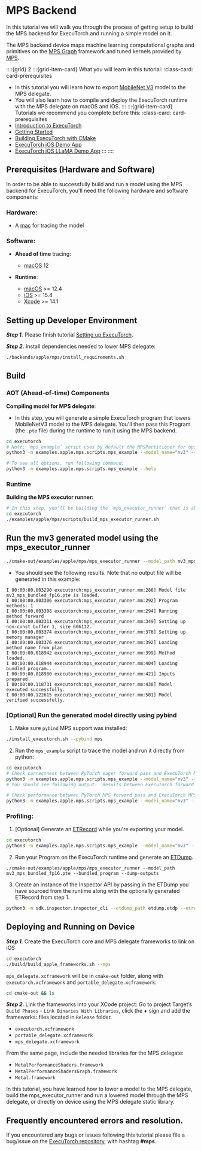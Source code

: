 # MPS Backend

In this tutorial we will walk you through the process of getting setup to build the MPS backend for ExecuTorch and running a simple model on it.

The MPS backend device maps machine learning computational graphs and primitives on the [MPS Graph](https://developer.apple.com/documentation/metalperformanceshadersgraph/mpsgraph?language=objc) framework and tuned kernels provided by [MPS](https://developer.apple.com/documentation/metalperformanceshaders?language=objc).

::::{grid} 2
:::{grid-item-card}  What you will learn in this tutorial:
:class-card: card-prerequisites
* In this tutorial you will learn how to export [MobileNet V3](https://pytorch.org/vision/main/models/mobilenetv3.html) model to the MPS delegate.
* You will also learn how to compile and deploy the ExecuTorch runtime with the MPS delegate on macOS and iOS.
:::
:::{grid-item-card}  Tutorials we recommend you complete before this:
:class-card: card-prerequisites
* [Introduction to ExecuTorch](./intro-how-it-works.md)
* [Getting Started](./getting-started.md)
* [Building ExecuTorch with CMake](./using-executorch-building-from-source.md)
* [ExecuTorch iOS Demo App](demo-apps-ios.md)
* [ExecuTorch iOS LLaMA Demo App](llm/llama-demo-ios.md)
:::
::::


## Prerequisites (Hardware and Software)

In order to be able to successfully build and run a model using the MPS backend for ExecuTorch, you'll need the following hardware and software components:

### Hardware:
 - A [mac](https://www.apple.com/mac/) for tracing the model

### Software:

  - **Ahead of time** tracing:
    - [macOS](https://www.apple.com/macos/) 12

  - **Runtime**:
    - [macOS](https://www.apple.com/macos/) >= 12.4
    - [iOS](https://www.apple.com/ios) >= 15.4
    - [Xcode](https://developer.apple.com/xcode/) >= 14.1

## Setting up Developer Environment

***Step 1.*** Please finish tutorial [Setting up ExecuTorch](https://pytorch.org/executorch/stable/getting-started-setup).

***Step 2.*** Install dependencies needed to lower MPS delegate:

  ```bash
  ./backends/apple/mps/install_requirements.sh
  ```

## Build

### AOT (Ahead-of-time) Components

**Compiling model for MPS delegate**:
- In this step, you will generate a simple ExecuTorch program that lowers MobileNetV3 model to the MPS delegate. You'll then pass this Program (the `.pte` file) during the runtime to run it using the MPS backend.

```bash
cd executorch
# Note: `mps_example` script uses by default the MPSPartitioner for ops that are not yet supported by the MPS delegate. To turn it off, pass `--no-use_partitioner`.
python3 -m examples.apple.mps.scripts.mps_example --model_name="mv3" --bundled --use_fp16

# To see all options, run following command:
python3 -m examples.apple.mps.scripts.mps_example --help
```

### Runtime

**Building the MPS executor runner:**
```bash
# In this step, you'll be building the `mps_executor_runner` that is able to run MPS lowered modules:
cd executorch
./examples/apple/mps/scripts/build_mps_executor_runner.sh
```

## Run the mv3 generated model using the mps_executor_runner

```bash
./cmake-out/examples/apple/mps/mps_executor_runner --model_path mv3_mps_bundled_fp16.pte --bundled_program
```

- You should see the following results. Note that no output file will be generated in this example:
```
I 00:00:00.003290 executorch:mps_executor_runner.mm:286] Model file mv3_mps_bundled_fp16.pte is loaded.
I 00:00:00.003306 executorch:mps_executor_runner.mm:292] Program methods: 1
I 00:00:00.003308 executorch:mps_executor_runner.mm:294] Running method forward
I 00:00:00.003311 executorch:mps_executor_runner.mm:349] Setting up non-const buffer 1, size 606112.
I 00:00:00.003374 executorch:mps_executor_runner.mm:376] Setting up memory manager
I 00:00:00.003376 executorch:mps_executor_runner.mm:392] Loading method name from plan
I 00:00:00.018942 executorch:mps_executor_runner.mm:399] Method loaded.
I 00:00:00.018944 executorch:mps_executor_runner.mm:404] Loading bundled program...
I 00:00:00.018980 executorch:mps_executor_runner.mm:421] Inputs prepared.
I 00:00:00.118731 executorch:mps_executor_runner.mm:438] Model executed successfully.
I 00:00:00.122615 executorch:mps_executor_runner.mm:501] Model verified successfully.
```

### [Optional] Run the generated model directly using pybind
1. Make sure `pybind` MPS support was installed:
```bash
./install_executorch.sh --pybind mps
```
2. Run the `mps_example` script to trace the model and run it directly from python:
```bash
cd executorch
# Check correctness between PyTorch eager forward pass and ExecuTorch MPS delegate forward pass
python3 -m examples.apple.mps.scripts.mps_example --model_name="mv3" --no-use_fp16 --check_correctness
# You should see following output: `Results between ExecuTorch forward pass with MPS backend and PyTorch forward pass for mv3_mps are matching!`

# Check performance between PyTorch MPS forward pass and ExecuTorch MPS forward pass
python3 -m examples.apple.mps.scripts.mps_example --model_name="mv3" --no-use_fp16 --bench_pytorch
```

### Profiling:
1. [Optional] Generate an [ETRecord](./etrecord.rst) while you're exporting your model.
```bash
cd executorch
python3 -m examples.apple.mps.scripts.mps_example --model_name="mv3" --generate_etrecord -b
```
2. Run your Program on the ExecuTorch runtime and generate an [ETDump](./etdump.md).
```
./cmake-out/examples/apple/mps/mps_executor_runner --model_path mv3_mps_bundled_fp16.pte --bundled_program --dump-outputs
```
3. Create an instance of the Inspector API by passing in the ETDump you have sourced from the runtime along with the optionally generated ETRecord from step 1.
```bash
python3 -m sdk.inspector.inspector_cli --etdump_path etdump.etdp --etrecord_path etrecord.bin
```

## Deploying and Running on Device

***Step 1***. Create the ExecuTorch core and MPS delegate frameworks to link on iOS
```bash
cd executorch
./build/build_apple_frameworks.sh --mps
```

`mps_delegate.xcframework` will be in `cmake-out` folder, along with `executorch.xcframework` and `portable_delegate.xcframework`:
```bash
cd cmake-out && ls
```

***Step 2***. Link the frameworks into your XCode project:
Go to project Target’s  `Build Phases`  -  `Link Binaries With Libraries`, click the **+** sign and add the frameworks: files located in  `Release` folder.
- `executorch.xcframework`
- `portable_delegate.xcframework`
- `mps_delegate.xcframework`

From the same page, include the needed libraries for the MPS delegate:
- `MetalPerformanceShaders.framework`
- `MetalPerformanceShadersGraph.framework`
- `Metal.framework`

In this tutorial, you have learned how to lower a model to the MPS delegate, build the mps_executor_runner and run a lowered model through the MPS delegate, or directly on device using the MPS delegate static library.


## Frequently encountered errors and resolution.

If you encountered any bugs or issues following this tutorial please file a bug/issue on the [ExecuTorch repository](https://github.com/pytorch/executorch/issues), with hashtag **#mps**.
